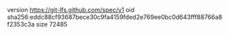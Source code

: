 version https://git-lfs.github.com/spec/v1
oid sha256:eddc88cf93687bece30c9fa4159fded2e769ee0bc0d643fff88766a8f2353c3a
size 72485
